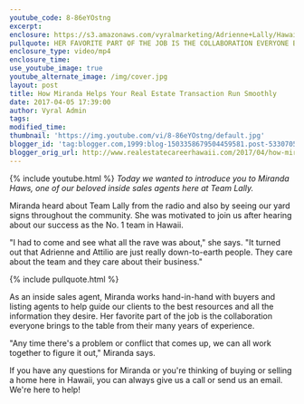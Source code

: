 ```yaml
---
youtube_code: 8-86eYOstng
excerpt:
enclosure: https://s3.amazonaws.com/vyralmarketing/Adrienne+Lally/Hawaii+Real+Estate+Agents-+Get+to+know+another+member+of+Team+Lally.mp4
pullquote: HER FAVORITE PART OF THE JOB IS THE COLLABORATION EVERYONE BRINGS TO THE TABLE.
enclosure_type: video/mp4
enclosure_time:
use_youtube_image: true
youtube_alternate_image: /img/cover.jpg
layout: post
title: How Miranda Helps Your Real Estate Transaction Run Smoothly
date: 2017-04-05 17:39:00
author: Vyral Admin
tags:
modified_time:
thumbnail: 'https://img.youtube.com/vi/8-86eYOstng/default.jpg'
blogger_id: 'tag:blogger.com,1999:blog-1503358679504459581.post-5330705151700873491'
blogger_orig_url: http://www.realestatecareerhawaii.com/2017/04/how-miranda-helps-your-real-estate.html
---
```



{% include youtube.html %}
*Today we wanted to introduce you to Miranda Haws, one of our beloved inside sales agents here at Team Lally.*

Miranda heard about Team Lally from the radio and also by seeing our yard signs throughout the community. She was motivated to join us after hearing about our success as the No. 1 team in Hawaii.

"I had to come and see what all the rave was about," she says. "It turned out that Adrienne and Attilio are just really down-to-earth people. They care about the team and they care about their business."

{% include pullquote.html %}

As an inside sales agent, Miranda works hand-in-hand with buyers and listing agents to help guide our clients to the best resources and all the information they desire. Her favorite part of the job is the collaboration everyone brings to the table from their many years of experience.

"Any time there's a problem or conflict that comes up, we can all work together to figure it out," Miranda says.

If you have any questions for Miranda or you're thinking of buying or selling a home here in Hawaii, you can always give us a call or send us an email. We're here to help!

